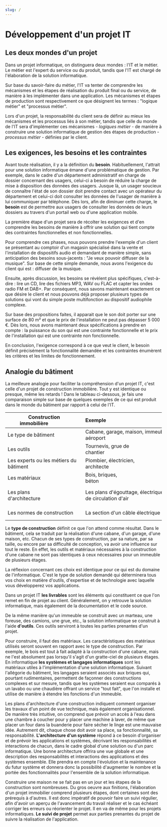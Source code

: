 ```yaml
---
slug: /
---
```


# Développement d'un projet IT

## Les deux mondes d'un projet

Dans un projet informatique, on distinguera deux mondes : l'IT et le métier. Le métier est l'expert du service ou du produit, tandis que l'IT est chargé de l'élaboration de la solution informatique.

Sur base du savoir-faire du métier, l'IT va tenter de comprendre les mécanismes et les étapes de réalisation du produit final ou du service, de manière à les implémenter dans une application. Les mécanismes et étapes de production sont respectivement ce que désignent les termes : "logique métier" et "processus métier".

Lors d'un projet, la responsabilité du client sera de définir au mieux les mécanismes et les processus liés à son métier, tandis que celle du monde de l'IT sera d'implémenter ces mécanismes - *logiques métier* - de manière à construire une solution informatique de gestion des étapes de production - *processus métier* - définies par le client.

## Les exigences, les besoins et les contraintes

Avant toute réalisation, il y a la définition du **besoin**. Habituellement, l'attrait pour une solution informatique émane d'une problématique de gestion. Par exemple, dans le cadre d'un département administratif en charge de dossier concernant des usagers, celui-ci a besoin de réduire la charge de mise à disposition des données des usagers. Jusque là, un usager soucieux de connaître l'état de son dossier doit prendre contact avec un opérateur du département et celui-ci doit consulter les données de l'usager de manière à lui communiquer par téléphone. Dès lors, afin de diminuer cette charge, le **besoin** est de permettre aux usagers de consulter les données de leurs dossiers au travers d'un portail web ou d'une application mobile.

La première étape d'un projet sera de récolter les exigences et d'en comprendre les besoins de manière à offrir une solution qui tient compte des contraintes fonctionnelles et non fonctionnelles.

Pour comprendre ces phases, nous pouvons prendre l'exemple d'un client se présentant au comptoir d'un magasin spécialisé dans la vente et l'installation de dispositifs audio et demandant de manière simple, sans anticipation des besoins sous-jacents : "Je veux pouvoir diffuser de la musique". Sur base de cette simple demande, nous avons l'exigence du client qui est : diffuser de la musique.

Ensuite, après discussion, les besoins se révèlent plus spécifiques, c'est-à-dire : lire un CD, lire des fichiers MP3, WAV ou FLAC et capter les ondes radio FM et DAB+. Par conséquent, nous savons maintenant exactement ce que désire le client et nous pouvons déjà proposer plusieurs types de solutions qui vont du simple poste multifonction au dispositif audiophile complexe.

Sur base des propositions faites, il apparait que le son doit porter sur une surface de 80 m² et que le prix de l'installation ne peut pas dépasser 5 000 €. Dès lors, nous avons maintenant deux spécifications à prendre en compte : la puissance du son qui est une contrainte fonctionnelle et le prix de l'installation qui est une contrainte non fonctionnelle.

En conclusion, l'exigence correspond à ce que veut le client, le besoin définit précisément la fonctionnalité demandée et les contraintes énumèrent les critères et les limites de fonctionnement.

## Analogie du bâtiment

La meilleure analogie pour faciliter la compréhension d'un projet IT, c'est celle d'un projet de construction immobilière. Tout y est identique ou presque, même les retards ! Dans le tableau ci-dessous, je fais une comparaison simple sur base de quelques exemples de ce qui est produit dans le monde du bâtiment par rapport à celui de l'IT.

| Construction immobilière                | Exemple                                                 | Projet IT                               | Exemple                                                    |  
| --------------------------------------- | ------------------------------------------------------- | --------------------------------------- | ---------------------------------------------------------- |  
| Le type de bâtiment                 | Cabane, garage, maison, immeuble, aéroport              | Le livrable                             | Site web, application mobile                              |  
| Les outils              | Tournevis, grue de chantier                           | Les outils applicatifs de développement | Git, Azure Devops, Visual Studio                           |  
| Les experts ou les métiers du bâtiment | Plombier, électricien, architecte                       | Les techniciens ou experts IT            | Développeur, architecte, administrateur système           |  
| Les matériaux                  | Bois, briques, béton                                    | Les systèmes et langages informatiques         | C#, JavaScript, SQL Server, Linux                          |  
| Les plans d'architecture                               | Les plans d'égouttage, électrique, de circulation d'air | Les analyses et l'architecture des composants                          | Les analyses fonctionnelles, techniques ou d'architectures |
| Les normes de construction | La section d'un câble électrique | Les formats de données et les protocoles | API REST, XML, etc. |

Le **type de construction** définit ce que l'on attend comme résultat. Dans le bâtiment, cela se traduit par la réalisation d'une cabane, d'un garage, d'une maison, etc. Chacun de ses types de construction, par sa nature, par sa taille, ou encore par sa difficulté de conception, va avoir une influence sur tout le reste. En effet, les outils et matériaux nécessaires à la construction d'une cabane ne sont pas identiques à ceux nécessaires pour un immeuble de plusieurs étages.

La réflexion concernant ces choix est identique pour ce qui est du domaine de l'informatique. C'est le type de solution demandé qui déterminera tous vos choix en matière d'outils, d'expertise et de technologie avec laquelle vous développerez vos applications.

Dans un projet IT **les livrables** sont les éléments qui constituent ce que l'on remet en fin de projet au client. Généralement, on y retrouve la solution informatique, mais également de la documentation et le code source.

De la même manière qu'un immeuble se construit avec un marteau, une foreuse, des camions, une grue, etc., la solution informatique se construit à l'aide **d'outils**. Ces outils serviront à toutes les parties prenantes d'un projet.

Pour construire, il faut des matériaux. Les caractéristiques des matériaux utilisés seront souvent en rapport avec le type de construction. Par exemple, le bois est tout à fait adapté à la construction d'une cabane, mais ne l'est absolument pas lorsqu'il s'agit d'un gratte-ciel de plusieurs étages. En informatique **les systèmes et langages informatiques** sont les matériaux utiles à l'implémentation d'une solution informatique. Suivant l'allégorie du bâtiment, les langages seraient associés aux briques qui, pourtant rudimentaires, permettent de façonner des constructions complexes et sur mesure, tandis que les systèmes seraient eux comparés à un lavabo ou une chaudière offrant un service "tout fait", que l'on installe et utilise de manière à étendre les fonctions d'un immeuble.

Les plans d'architecture d'une construction indiquent comment organiser les travaux d'un point de vue technique, mais également organisationnel. De manière très intuitive, on comprend que prévoir un accès à l'eau dans une chambre à coucher pour y placer une machine à laver, de même que placer un four dans la buanderie pour faire sécher le linge est une mauvaise idée. Autrement dit, chaque chose doit avoir sa place, sa fonctionnalité, sa responsabilité. **L'architecture d'un système** répond à ce besoin d'organiser et de prévoir les applications et systèmes, décrivant les responsabilités et interactions de chacun, dans le cadre global d'une solution ou d'un parc informatique. Une bonne architecture offrira une vue globale et une description des responsabilités et interactions des applications et des systèmes ensemble. Elle prendra en compte l'évolution et la maintenance du futur système et donnera donc la possibilité d'augmenter le nombre et la portée des fonctionnalités pour l'ensemble de la solution informatique.

Construire une maison ne se fait pas en un jour et les étapes de la construction sont nombreuses. Du gros oeuvre aux finitions, l'élaboration d'un projet immobilier comprend plusieurs étapes, dont certaines sont des prérequis à d'autres. Il est donc impératif de pouvoir faire un suivi régulier, afin d'avoir un aperçu de l'avancement du travail réaliser et le cas échéant corriger les erreurs ou réorienter le projet. Il en va de même pour les projets informatiques. **Le suivi de projet** permet aux parties prenantes du projet de suivre la réalisation de l'application.
